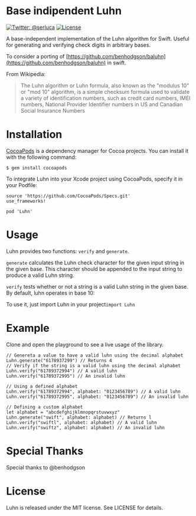 Base indipendent Luhn
===

[![Twitter: @serluca](https://img.shields.io/badge/contact-@serluca-blue.svg?style=flat)](https://twitter.com/serluca)
[![License](https://img.shields.io/badge/license-MIT-green.svg?style=flat)](https://github.com/fastlane/fastlane/blob/master/LICENSE)

A base-independent implementation of the Luhn algorithm for Swift. Useful for generating and verifying check digits in arbitrary bases.

To consider a porting of [https://github.com/benhodgson/baluhn](https://github.com/benhodgson/baluhn) in swift.

From Wikipedia:

> The Luhn algorithm or Luhn formula, also known as the "modulus 10" or "mod 10" algorithm, is a simple checksum formula used to validate a variety of identification numbers, such as credit card numbers, IMEI numbers, National Provider Identifier numbers in US and Canadian Social Insurance Numbers

# Installation
[CocoaPods](https://github.com/CocoaPods/CocoaPods) is a dependency manager for Cocoa projects. You can install it with the following command:

`$ gem install cocoapods`

To integrate Luhn into your Xcode project using CocoaPods, specify it in your Podfile:

```
source 'https://github.com/CocoaPods/Specs.git'
use_frameworks!

pod 'Luhn'
```

# Usage
Luhn provides two functions: `verify` and `generate`.

`generate` calculates the Luhn check character for the given input string in the given base. This character should be appended to the input string to produce a valid Luhn string. 

`verify` tests whether or not a string is a valid Luhn string in the given base. By default, luhn operates in base 10:

To use it, just import Luhn in your project`import Luhn`

# Example
Clone and open the playground to see a live usage of the library.

```
// Genereta a value to have a valid luhn using the decimal alphabet
Luhn.generate("6178937299") // Returns 4
// Verify if the string is a valid luhn using the decimal alphabet
Luhn.verify("61789372994") // A valid luhn
Luhn.verify("61789372995") // An invalid luhn

// Using a defined alphabet
Luhn.verify("61789372994", alphabet: "0123456789") // A valid luhn
Luhn.verify("61789372995", alphabet: "0123456789") // An invalid luhn

// Defining a custom alphabet
let alphabet = "abcdefghijklmnopqrstuvwxyz"
Luhn.generate("swift", alphabet: alphabet) // Returns l
Luhn.verify("swiftl", alphabet: alphabet) // A valid luhn
Luhn.verify("swiftz", alphabet: alphabet) // An invalid luhn

```


# Special Thanks
Special thanks to @benhodgson

# License

Luhn is released under the MIT license. See LICENSE for details.